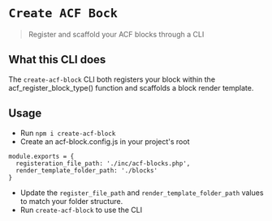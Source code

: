 # `Create ACF Bock`

> Register and scaffold your ACF blocks through a CLI

## What this CLI does
The `create-acf-block` CLI both registers your block within the acf_register_block_type() function and scaffolds a block render template.

## Usage

- Run `npm i create-acf-block`
- Create an acf-block.config.js in your project's root

```
module.exports = {
  registeration_file_path: './inc/acf-blocks.php',
  render_template_folder_path: './blocks'
}
```

- Update the `register_file_path` and `render_template_folder_path` values to match your folder structure.
- Run `create-acf-block` to use the CLI
